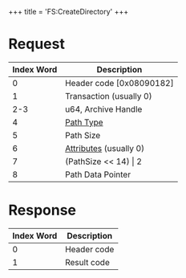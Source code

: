 +++
title = 'FS:CreateDirectory'
+++

# Request

| Index Word | Description                                                         |
|------------|---------------------------------------------------------------------|
| 0          | Header code \[0x08090182\]                                          |
| 1          | Transaction (usually 0)                                             |
| 2-3        | u64, Archive Handle                                                 |
| 4          | [Path Type](Filesystem_services#PathType "wikilink")                |
| 5          | Path Size                                                           |
| 6          | [Attributes](Filesystem_services#Attributes "wikilink") (usually 0) |
| 7          | (PathSize \<\< 14) \| 2                                             |
| 8          | Path Data Pointer                                                   |

# Response

| Index Word | Description |
|------------|-------------|
| 0          | Header code |
| 1          | Result code |
